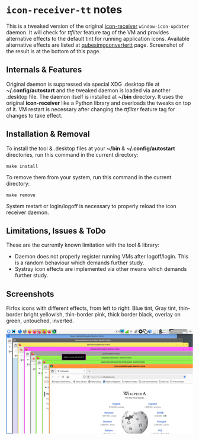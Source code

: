 # `icon-receiver-tt` notes
This is a tweaked version of the original
[icon-receiver](https://github.com/QubesOS/qubes-gui-daemon/tree/main/window-icon-updater)
`window-icon-updater` daemon. It will check for *ttfilter* feature tag of the VM
and provides alternative effects to the default tint for running application
icons. Available alternative effects are listed at
[qubesimgconvertertt](/qubesimgconvertertt) page. Screenshot of the result is
at the bottom of this page.

## Internals & Features
Original daemon is suppressed via special XDG .desktop file at
__~/.config/autostart__ and the tweaked daemon is loaded via another .desktop
file. The daemon itself is installed at __~/bin__ directory. It uses the
original __icon-receiver__ like a Python library and overloads the tweaks on top
of it. VM restart is necessary after changing the *ttfilter* feature tag for
changes to take effect.

## Installation & Removal
To install the tool & .desktop files at your __~/bin__ & __~/.config/autostart__
directories, run this command in the current directory:
```
make install
```
To remove them from your system, run this command in the current directory:
```
make remove
```
System restart or login/logoff is necessary to properly reload the icon
receiver daemon.

## Limitations, Issues & ToDo
These are the currently known limitation with the tool & library:
- Daemon does not properly register running VMs after logoff/login. This is a
random behaviour which demands further study.
- Systray icon effects are implemented via other means which demands further
study.

## Screenshots
Firfox icons with different effects, from left to right: Blue tint, Gray tint,
thin-border bright yellowish, thin-border pink, thick border black, overlay on
green, untouched, inverted.

![](icon-receiver-tt.png)
